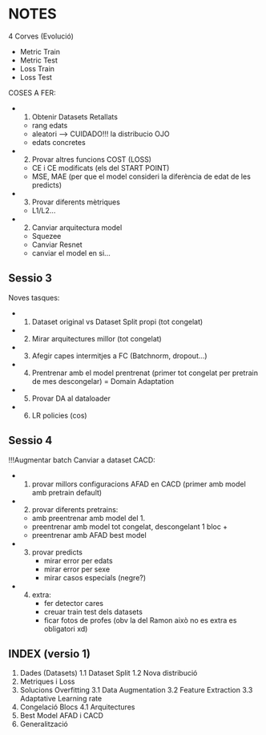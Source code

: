 # NOTES

4 Corves  (Evolució) 
- Metric Train
- Metric Test
- Loss Train 
- Loss Test

COSES A FER:
- 1. Obtenir Datasets Retallats
    - rang edats
    - aleatori --> CUIDADO!!! la distribucio OJO
    - edats concretes

- 2. Provar altres funcions COST (LOSS)
    - CE i CE modificats (els del START POINT)
    - MSE, MAE (per que el model consideri la diferència de edat de les predicts)

- 3. Provar diferents mètriques
    - L1/L2...

- 2. Canviar arquitectura model
    - Squezee
    - Canviar Resnet
    - canviar el model en si...

## Sessio 3

Noves tasques:
- 1. Dataset original vs Dataset Split propi (tot congelat)
- 2. Mirar arquitectures millor (tot congelat)
- 3. Afegir capes intermitjes a FC (Batchnorm, dropout...)
- 4. Prentrenar amb el model prentrenat (primer tot congelat per pretrain de mes descongelar) = Domain Adaptation
- 5. Provar DA al dataloader
- 6. LR policies (cos)
 
## Sessio 4
!!!Augmentar batch
Canviar a dataset CACD:
- 1. provar millors configuracions AFAD en CACD (primer amb model amb pretrain default)
- 2. provar diferents pretrains:
    - amb preentrenar amb model del 1.
    - preentrenar amb model tot congelat, descongelant 1 bloc +
    - preentrenar amb AFAD best model
- 3. provar predicts
      - mirar error per edats
      - mirar error per sexe
      - mirar casos especials (negre?)
- 4. extra:
        - fer detector cares
        - creuar train test dels datasets
        - ficar fotos de profes (obv la del Ramon això no es extra es obligatori xd)
    
## INDEX (versio 1)
1. Dades (Datasets)
   1.1 Dataset Split
   1.2 Nova distribució
2. Metriques i Loss
3. Solucions Overfitting
   3.1 Data Augmentation
   3.2 Feature Extraction
   3.3 Adaptative Learning rate
4. Congelació Blocs
   4.1 Arquitectures
5. Best Model AFAD i CACD
6. Generalització

